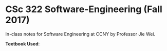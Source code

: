 # CSc 322 Software-Engineering (Fall 2017)
In-class notes for Software Engineering at CCNY by Professor Jie Wei.

**Textbook Used**: 
